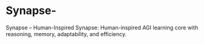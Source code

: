 # Synapse-
Synapse – Human-Inspired Synapse: Human-inspired AGI learning core with reasoning, memory, adaptability, and efficiency.
